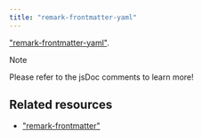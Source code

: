 ```yaml
---
title: "remark-frontmatter-yaml"
---
```


["remark-frontmatter-yaml"](https://npmjs.com/package/remark-frontmatter-yaml).

> [!NOTE]
> Please refer to the jsDoc comments to learn more!

## Related resources

-   ["remark-frontmatter"](/docs/svelte-in-markdown/unified/plugins/remark-frontmatter)
